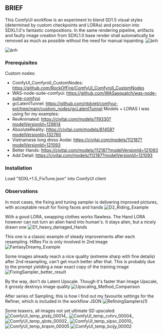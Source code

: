 ## BRIEF

This ComfyUI workflow is an experiment to blend SD1.5 visual styles (determined by custom checkpoints and LORAs) and precision into SDXL1.0's fantastic compositions.
In the same rendering pipeline, artifacts and faulty image creation from SDXL1.0 base render shall automatically be removed as much as possible without the need for manual inpainting.
![ảnh](https://github.com/ntdviet/comfyui-ext/assets/54492570/7da20f9d-255b-4a6e-9af9-4f3f2241f936)

![ảnh](https://github.com/ntdviet/comfyui-ext/assets/54492570/f2b1c7ae-5c37-462f-9147-e39c5c55db59)

### Prerequisites
Custom nodes:
-	ComfyUI_Comfyroll_CustomNodes: <a>https://github.com/RockOfFire/ComfyUI_Comfyroll_CustomNodes</a>
-	WAS-node-suite-comfyui: <a>https://github.com/WASasquatch/was-node-suite-comfyui</a>
- gcLatentTunnel: https://github.com/ntdviet/comfyui-ext/tree/main/custom_nodes/gcLatentTunnel
Models + LORAS I was using for my examples:
- RevAnimated: https://civitai.com/models/119330?modelVersionId=129614
- AbsoluteReality: https://civitai.com/models/81458?modelVersionId=132760
- Vietnamese long dress Aodai: https://civitai.com/models/112187?modelVersionId=121093
- Better Hands: https://civitai.com/models/112187?modelVersionId=121093
- Add Detail: https://civitai.com/models/112187?modelVersionId=121093

### Installation
Load "SDXL+1.5_FixTune.json" into ComfyUI client

### Observations
In most cases, the fixing and tuning sampler is delivering improved pictures, with acceptable result for fixing faces and hands
![D2_Riding_Example](https://github.com/ntdviet/comfyui-ext/assets/54492570/7d651fc4-0f47-4c97-9fed-adeb716d3151)

With a good LORA, swapping clothes works flawless. The Hand LORA however can not turn an alien hand into human's. It stays alien, but a nicely drawn one
![D1_heavy_damaged_Hands](https://github.com/ntdviet/comfyui-ext/assets/54492570/40505467-50c8-4464-bf59-61d34115f6da)

This one is a classic example of steady improvements after each resampling. HiRes Fix is only involved in 2nd image
![FantasyDreamy_Example](https://github.com/ntdviet/comfyui-ext/assets/54492570/1c2e78e2-0daa-4110-96fd-837e1f575830)

Some images already reach a nice quality (extreme sharp with fine details) after 2nd resampling, can't get much better after that. This is probably due to the prompt yielding a near exact copy of the training image
![FixingSampler_better_result](https://github.com/ntdviet/comfyui-ext/assets/54492570/a9c7be70-5d75-4832-ba46-feb57507f7b8)

By the way, don't do Latent Upscale. Though it's faster than Image Upscale, it grossly destroys image quality
![Upscaling_Method_Comparison](https://github.com/ntdviet/comfyui-ext/assets/54492570/5089ab64-a50f-420f-b591-80b2d1d0f9c1)

After series of Sampling, this is how I find out my favourite settings for the Refiner, which is included in the workflow JSON
![RefiningSamplers(1)](https://github.com/ntdviet/comfyui-ext/assets/54492570/602d3e03-96a6-4926-9dd6-d9beb8400e1e)

Some teasers, all images not yet ultimate SD upscaled:
![ComfyUI_temp_plxbj_00014_](https://github.com/ntdviet/comfyui-ext/assets/54492570/94489eb6-7380-4750-95d8-0309ec304551)
![ComfyUI_temp_cvhrv_00004_](https://github.com/ntdviet/comfyui-ext/assets/54492570/9835bb06-2475-42c0-b6ab-8dae32e4f9bc)
![ComfyUI_temp_qlote_00002_](https://github.com/ntdviet/comfyui-ext/assets/54492570/9faaa90d-5112-4695-90fc-adf0e6ac5ff4)
![ComfyUI_temp_sipsc_00010_](https://github.com/ntdviet/comfyui-ext/assets/54492570/c56090e7-fb19-4615-9318-bde85851e7ad)
![ComfyUI_temp_krqxm_00005](https://github.com/ntdviet/comfyui-ext/assets/54492570/b877b2c9-121d-4507-89e0-ca080df4ebcb)
![ComfyUI_temp_bcijy_00002](https://github.com/ntdviet/comfyui-ext/assets/54492570/bbf49cc0-4bf5-498b-a28f-8442ef8877d1)


